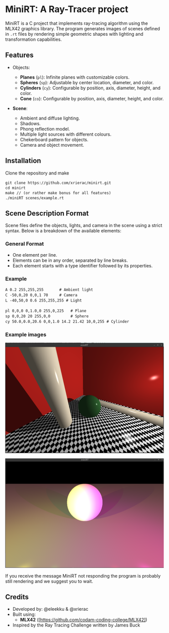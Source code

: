 # MiniRT: A Ray-Tracer project
MiniRT is a C project that implements ray-tracing algorithm using the MLX42 graphics library. The program generates images of scenes defined in `.rt` files by rendering simple geometric shapes with lighting and transformation capabilities.

## Features
- Objects:
  - **Planes** (`pl`): Infinite planes with customizable colors.
  - **Spheres** (`sp`): Adjustable by center location, diameter, and color.
  - **Cylinders** (`cy`): Configurable by position, axis, diameter, height, and color.
  - **Cone** (`co`): Configurable by position, axis, diameter, height, and color.

- **Scene**:
  - Ambient and diffuse lighting.
  - Shadows.
  - Phong reflection model.
  - Multiple light sources with different colours.
  - Chekerboard pattern for objects.
  - Camera and object movement.
 
## Installation
Clone the repository and make
```
git clone https://github.com/xrierac/minirt.git
cd minirt
make // (or rather make bonus for all features)
./miniRT scenes/example.rt
```
## Scene Description Format
Scene files define the objects, lights, and camera in the scene using a strict syntax. Below is a breakdown of the available elements:

### General Format
- One element per line.
- Elements can be in any order, separated by line breaks.
- Each element starts with a type identifier followed by its properties.

### Example
```txt
A 0.2 255,255,255       # Ambient light
C -50,0,20 0,0,1 70     # Camera
L -40,50,0 0.6 255,255,255 # Light

pl 0,0,0 0,1.0,0 255,0,225   # Plane
sp 0,0,20 20 255,0,0         # Sphere
cy 50.0,0.0,20.6 0,0,1.0 14.2 21.42 10,0,255 # Cylinder
```
### Example images

![Rendered Scene Example](assets/black_lodge.png "Rendered scene called black_lodge")

![Rendered Scene Example](assets/multilight.png "Rendered Scene called presenting multiple lights with colors")

If you receive the message MiniRT not responding the program is probably still rendering and we suggest you to wait. 

## Credits
- Developed by: @eleekku & @xrierac
- Built using:
  - **MLX42** ([https://github.com/codam-coding-college/MLX42])
- Inspired by the Ray Tracing Challenge written by James Buck
